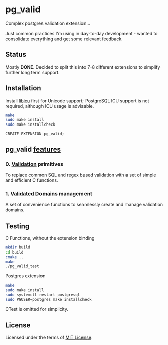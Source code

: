 # pg_valid

Complex postgres validation extension... 

Just common practices I'm using in day-to-day development - wanted to consolidate everything and get some relevant feedback.

## Status

Mostly **DONE**.
Decided to split this into 7-8 different extensions to simplify further long term support.

## Installation

Install [libicu](https://packages.debian.org/sid/libicu-dev) first for Unicode support; PostgreSQL ICU support is not
required, although ICU usage is advisable.

```bash
make 
sudo make install
sudo make installcheck
```

```postgresql
CREATE EXTENSION pg_valid;
```

## pg_valid [features](doc/features.md)

### 0. [Validation](doc/0_validation.md) primitives
To replace common SQL and regex based validation with a set of simple and efficient C functions.

### 1. [Validated Domains](doc/1_domains.md) management
A set of convenience functions to seamlessly create and manage validation domains.

## Testing

C Functions, without the extension binding

```bash
mkdir build
cd build
cmake ..
make
./pg_valid_test
```

Postgres extension

```bash
make
sudo make install
sudo systemctl restart postgresql
sudo PGUSER=postgres make installcheck
```

CTest is omitted for simplicity.

## License

Licensed under the terms of [MIT License](LICENSE).
